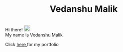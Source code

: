 
<h1 align="center">Vedanshu Malik</h1>


 <br>Hi there! <img src="https://user-images.githubusercontent.com/42378118/110234147-e3259600-7f4e-11eb-95be-0c4047144dea.gif" width="20"><br>
My name is Vedanshu Malik

Click <a href="https://malikved.com/portfolio/"> here </a> for my portfolio
